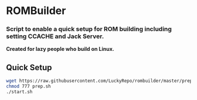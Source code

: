 # ROMBuilder
### Script to enable a quick setup for ROM building including setting CCACHE and Jack Server.
**Created for lazy people who build on Linux.**

Quick Setup
---------------
```bash
wget https://raw.githubusercontent.com/LuckyRepo/rombuilder/master/prep.sh
chmod 777 prep.sh
./start.sh
```
